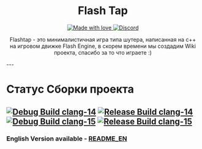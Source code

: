 <h1 align="center">Flash Tap</h1>

<p align="center">
  <a href="#">
    <img src="https://img.shields.io/badge/made%20with-love-E760A4.svg?style=style=for-the-badge" alt="Made with love">
  </a>
  <a href="https://discord.gg/d79URcMzhG" target="_blank">
    <img alt="Discord" src="https://img.shields.io/discord/1067353571819016212?label=Discord&style=for-the-badge">
  </a>
</p>

<p align="center">
Flashtap - это минималистичная игра типа шутера, написанная на c++ на игровом движке Flash Engine, в скорем времени мы создадим Wiki проекта, спасибо за то что играете :)
</p>
---

# Статус Сборки проекта

[![Debug Build clang-14](https://github.com/flash-cinfo/flashtap/actions/workflows/debug-build-clang-14.yml/badge.svg)](https://github.com/flash-cinfo/flashtap/actions/workflows/debug-build-clang-14.yml)
[![Release Build clang-14](https://github.com/flash-cinfo/flashtap/actions/workflows/release-build-clang-14.yml/badge.svg)](https://github.com/flash-cinfo/flashtap/actions/workflows/release-build-clang-14.yml)
[![Debug Build clang-15](https://github.com/flash-cinfo/flashtap/actions/workflows/debug-build-clang-15.yml/badge.svg)](https://github.com/flash-cinfo/flashtap/actions/workflows/debug-build-clang-15.yml)
[![Release Build clang-15](https://github.com/flash-cinfo/flashtap/actions/workflows/release-build-clang-15.yml/badge.svg)](https://github.com/flash-cinfo/flashtap/actions/workflows/release-build-clang-15.yml)
---

### English Version available - [README_EN](https://github.com/flash-cinfo/flashtap/blob/main/README_EN.md)